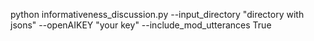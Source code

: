 python informativeness_discussion.py --input_directory "directory with jsons" --openAIKEY "your key" --include_mod_utterances True